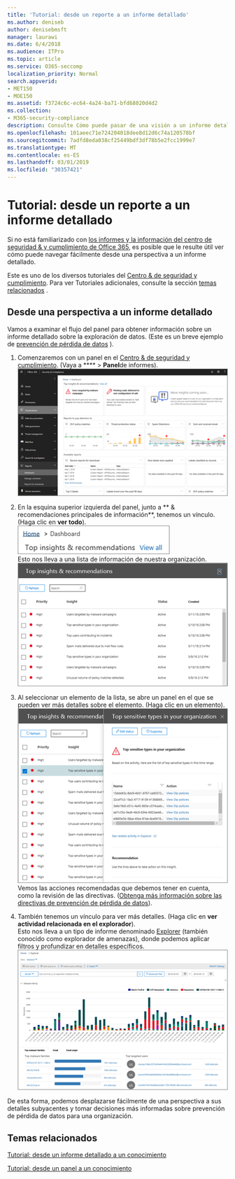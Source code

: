 ```yaml
---
title: 'Tutorial: desde un reporte a un informe detallado'
ms.author: deniseb
author: denisebmsft
manager: laurawi
ms.date: 6/4/2018
ms.audience: ITPro
ms.topic: article
ms.service: O365-seccomp
localization_priority: Normal
search.appverid:
- MET150
- MOE150
ms.assetid: f3724c6c-ec64-4a24-ba71-bfd68020d4d2
ms.collection:
- M365-security-compliance
description: Consulte Cómo puede pasar de una visión a un informe detallado en el centro de &amp; cumplimiento de seguridad a través de un ejemplo de prevención de pérdida de datos.
ms.openlocfilehash: 101aeec71e724204018dee8d12d6c74a120578bf
ms.sourcegitcommit: 7adfd8eda038cf25449bdf3df78b5e2fcc1999e7
ms.translationtype: MT
ms.contentlocale: es-ES
ms.lasthandoff: 03/01/2019
ms.locfileid: "30357421"
---
```

# <a name="walkthrough---from-an-insight-to-a-detailed-report"></a>Tutorial: desde un reporte a un informe detallado

Si no está familiarizado con [los informes y la información del centro de seguridad &amp; y cumplimiento de Office 365](reports-and-insights-in-security-and-compliance.md), es posible que le resulte útil ver cómo puede navegar fácilmente desde una perspectiva a un informe detallado. 
  
Este es uno de los diversos tutoriales del [Centro &amp; de seguridad y cumplimiento](https://protection.office.com). Para ver Tutoriales adicionales, consulte la sección [temas relacionados](#related-topics) . 
  
## <a name="from-an-insight-to-a-detailed-report"></a>Desde una perspectiva a un informe detallado

Vamos a examinar el flujo del panel para obtener información sobre un informe detallado sobre la exploración de datos. (Este es un breve ejemplo de [prevención de pérdida de datos](data-loss-prevention-policies.md) ). 
  
1. Comenzaremos con un panel en el [Centro &amp; de seguridad y cumplimiento](https://protection.office.com). (Vaya a **** \> **Panel**de informes).<br/>![En el centro &amp; de seguridad y cumplimiento, \> elija Panel de informes](media/2a668c3d-3fa3-4e37-8149-46989b33ae8c.png)
  
2. En la esquina superior izquierda del panel, junto a ** &amp; recomendaciones principales de información**, tenemos un vínculo. (Haga clic en **ver todo**).<br/>![En el centro &amp; de seguridad y cumplimiento, \> elija Reports Dashboard para ver sus opiniones principales](media/9bb64e11-494f-40a4-ab3d-8d3c7789f300.png)<br/>Esto nos lleva a una lista de información de nuestra organización.<br/>![En el centro &amp; de seguridad y cumplimiento, puede ver toda la información de una lista](media/1289af77-bf5a-444a-97a1-03d8a83f75a9.png)
  
3. Al seleccionar un elemento de la lista, se abre un panel en el que se pueden ver más detalles sobre el elemento. (Haga clic en un elemento).<br/>![Detalles de una visión seleccionada](media/dcbb389f-23b0-4031-b789-4a49068af85a.png)<br/>Vemos las acciones recomendadas que debemos tener en cuenta, como la revisión de las directivas. ([Obtenga más información sobre las directivas de prevención de pérdida de datos](data-loss-prevention-policies.md)).
    
4. También tenemos un vínculo para ver más detalles. (Haga clic en **ver actividad relacionada en el explorador**).<br/>Esto nos lleva a un tipo de informe denominado [Explorer](use-explorer-in-security-and-compliance.md) (también conocido como explorador de amenazas), donde podemos aplicar filtros y profundizar en detalles específicos.<br/>![Vista de explorador con más detalles sobre un conocimiento seleccionado](media/3ad15b15-7158-44b7-beda-013351bd868e.png)
  
De esta forma, podemos desplazarse fácilmente de una perspectiva a sus detalles subyacentes y tomar decisiones más informadas sobre prevención de pérdida de datos para una organización.
  
## <a name="related-topics"></a>Temas relacionados

[Tutorial: desde un informe detallado a un conocimiento](from-a-detailed-report-to-an-insight.md)
  
[Tutorial: desde un panel a un conocimiento](from-a-dashboard-to-an-insight.md)
  

